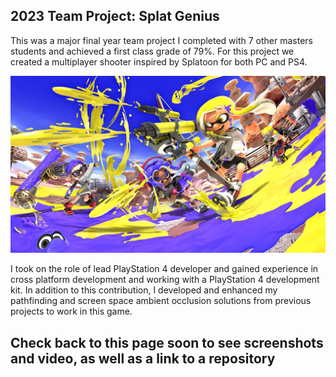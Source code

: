 ## 2023 Team Project: Splat Genius 

This was a major final year team project I completed with 7 other masters students and achieved a first class grade of 79%. For this project we created a multiplayer shooter inspired by Splatoon for both PC and PS4.

![Splatoon](/images/splatoon.jpg)

I took on the role of lead PlayStation 4 developer and gained experience in cross platform development and working with a PlayStation 4 development kit. In addition to this contribution, I developed and enhanced my pathfinding and screen space ambient occlusion solutions from previous projects to work in this game.

## Check back to this page soon to see screenshots and video, as well as a link to a repository
